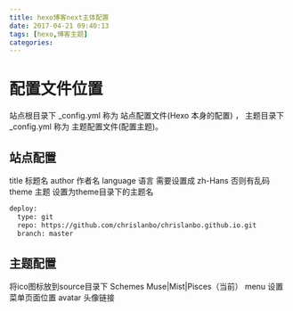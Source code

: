 ```yaml
---
title: hexo博客next主体配置
date: 2017-04-21 09:40:13
tags: [hexo,博客主题]
categories:
---
```


# 配置文件位置

站点根目录下 _config.yml 称为 站点配置文件(Hexo 本身的配置) ，
主题目录下 _config.yml 称为 主题配置文件(配置主题)。

## 站点配置

title 标题名
author 作者名
language 语言  需要设置成 zh-Hans 否则有乱码
theme 主题 设置为theme目录下的主题名

```xml
deploy: 
  type: git
  repo: https://github.com/chrislanbo/chrislanbo.github.io.git
  branch: master
```

## 主题配置

将ico图标放到source目录下
Schemes Muse|Mist|Pisces（当前）
menu 设置菜单页面位置
avatar 头像链接


